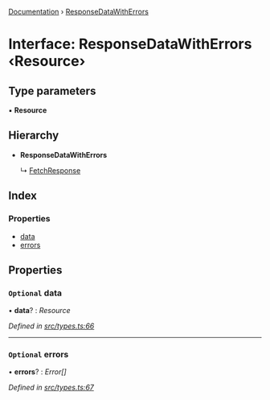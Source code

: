 [Documentation](../README.md) › [ResponseDataWithErrors](responsedatawitherrors.md)

# Interface: ResponseDataWithErrors ‹**Resource**›

## Type parameters

▪ **Resource**

## Hierarchy

* **ResponseDataWithErrors**

  ↳ [FetchResponse](fetchresponse.md)

## Index

### Properties

* [data](responsedatawitherrors.md#optional-data)
* [errors](responsedatawitherrors.md#optional-errors)

## Properties

### `Optional` data

• **data**? : *Resource*

*Defined in [src/types.ts:66](https://github.com/badbatch/getta/blob/51b6e0a/src/types.ts#L66)*

___

### `Optional` errors

• **errors**? : *Error[]*

*Defined in [src/types.ts:67](https://github.com/badbatch/getta/blob/51b6e0a/src/types.ts#L67)*
